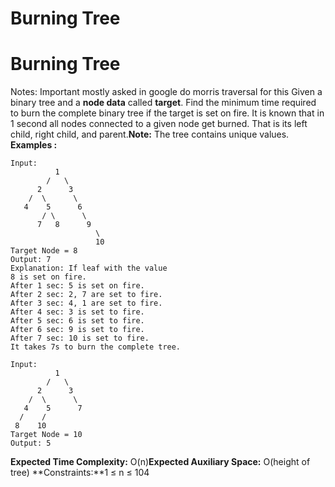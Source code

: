 # Burning Tree

# Burning Tree
Notes: Important mostly asked in google do morris traversal for this
Given a binary tree and a **node data** called **target**. Find the minimum time required to burn the complete binary tree if the target is set on fire. It is known that in 1 second all nodes connected to a given node get burned. That is its left child, right child, and parent.**Note:** The tree contains unique values.
**Examples :**
```
Input:
          1
        /   \
      2      3
    /  \      \
   4    5      6
       / \      \
      7   8      9
                   \
                   10
Target Node = 8
Output: 7
Explanation: If leaf with the value
8 is set on fire.
After 1 sec: 5 is set on fire.
After 2 sec: 2, 7 are set to fire.
After 3 sec: 4, 1 are set to fire.
After 4 sec: 3 is set to fire.
After 5 sec: 6 is set to fire.
After 6 sec: 9 is set to fire.
After 7 sec: 10 is set to fire.
It takes 7s to burn the complete tree.
```
```
Input:
          1
        /   \
      2      3
    /  \      \
   4    5      7
  /    /
 8    10
Target Node = 10
Output: 5
```
**Expected Time Complexity:** O(n)**Expected Auxiliary Space:** O(height of tree)
**Constraints:**1 ≤ n ≤ 104